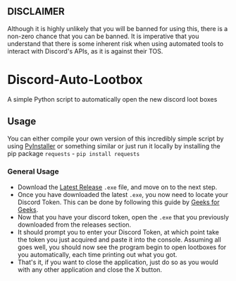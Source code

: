 ## DISCLAIMER
Although it is highly unlikely that you will be banned for using this, there is a non-zero chance that you can be banned. It is imperative that you understand that there is some inherent risk when using automated tools to interact with Discord's APIs, as it is against their TOS.


# Discord-Auto-Lootbox
A simple Python script to automatically open the new discord loot boxes

## Usage

You can either compile your own version of this incredibly simple script by using [PyInstaller](https://www.pyinstaller.org) or something similar or just run it locally by installing the pip package `requests` - `pip install requests`

### General Usage

* Download the [Latest Release](https://github.com/Skribb11es/Discord-Auto-Lootbox/releases) `.exe` file, and move on to the next step.
* Once you have downloaded the latest `.exe`, you now need to locate your Discord Token. This can be done by following this guide by [Geeks for Geeks](https://www.geeksforgeeks.org/how-to-get-discord-token/).
* Now that you have your discord token, open the `.exe` that you previously downloaded from the releases section.
* It should prompt you to enter your Discord Token, at which point take the token you just acquired and paste it into the console. Assuming all goes well, you should now see the program begin to open lootboxes for you automatically, each time printing out what you got.
* That's it, if you want to close the application, just do so as you would with any other application and close the X button.
